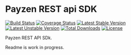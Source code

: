# Payzen REST api SDK


[![Build Status](https://travis-ci.org/payzen/krypton-php-sdk.svg?branch=master)](https://travis-ci.org/payzen/krypton-php-sdk)
[![Coverage Status](https://coveralls.io/repos/github/payzen/krypton-php-sdk/badge.svg?branch=master)](https://coveralls.io/github/payzen/krypton-php-sdk?branch=master)
[![Latest Stable Version](https://poser.pugx.org/payzen/krypton-php-sdk/version)](https://packagist.org/packages/payzen/krypton-php-sdk)
[![Latest Unstable Version](https://poser.pugx.org/payzen/krypton-php-sdk/v/unstable)](//packagist.org/packages/payzen/krypton-php-sdk)
[![Total Downloads](https://poser.pugx.org/payzen/krypton-php-sdk/downloads)](https://packagist.org/packages/payzen/krypton-php-sdk)
[![License](https://poser.pugx.org/payzen/krypton-php-sdk/license)](https://packagist.org/packages/payzen/krypton-php-sdk)

Payzen REST API SDk.

Readme is work in progress.